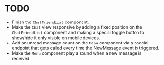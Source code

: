 # TODO

-   Finish the `ChatFriendList` component.
-   Make the `Chat` view responsive by adding a fixed position on the `ChatFriendList` component and making a special toggle button to show/hide it only visible on mobile devices.
-   Add an unread message count on the `Menu` component via a special endpoint that gets called every time the NewMessage event is triggered.
-   Make the `Menu` component play a sound when a new message is received.
